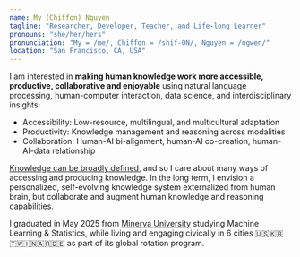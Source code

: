 ```yaml
---
name: My (Chiffon) Nguyen
tagline: "Researcher, Developer, Teacher, and Life-long Learner"
pronouns: "she/her/hers"
pronunciation: "My = /me/, Chiffon = /shif-ON/, Nguyen = /ngwen/"
location: "San Francisco, CA, USA"
---
```


I am interested in **making human knowledge work more accessible, productive, collaborative and
enjoyable** using natural language processing, human-computer interaction, data science, and
interdisciplinary insights:

- Accessibility: Low-resource, multilingual, and multicultural adaptation
- Productivity: Knowledge management and reasoning across modalities
- Collaboration: Human-AI bi-alignment, human-AI co-creation, human-AI-data relationship

[Knowledge can be broadly defined](./blog/knowledge-diversity), and so I care about many ways of
accessing and producing knowledge. In the long term, I envision a personalized, self-evolving
knowledge system externalized from human brain, but collaborate and augment human knowledge
and reasoning capabilities. 

I graduated in May 2025 from [Minerva University](https://minerva.edu/) studying Machine Learning &
Statistics, while living and engaging civically in 6 cities 🇺🇸🇰🇷🇹🇼🇮🇳🇦🇷🇩🇪 as part of its global
rotation program.
